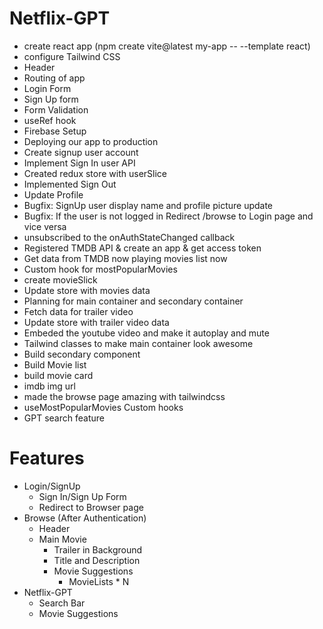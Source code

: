# Netflix-GPT
 - create react app (npm create vite@latest my-app -- --template react)
 - configure Tailwind CSS
 - Header
 - Routing of app
 - Login Form
 - Sign Up form
 - Form Validation
 - useRef hook
 - Firebase Setup
 - Deploying our app to production
 - Create signup user account
 - Implement Sign In user API
 - Created redux store with userSlice
 - Implemented Sign Out
 - Update Profile
 - Bugfix: SignUp user display name and profile picture update
 - Bugfix: If the user is not logged in Redirect /browse to Login page and vice versa
 - unsubscribed to the onAuthStateChanged callback
 - Registered TMDB API & create an app & get access token
 - Get data from TMDB now playing movies list now
 - Custom hook for mostPopularMovies
 - create movieSlick
 - Update store with movies data
 - Planning for main container and secondary container
 - Fetch data for trailer video
 - Update store with trailer video data
 - Embeded the youtube video and make it autoplay and mute
 - Tailwind classes to make main container look awesome
 - Build secondary component
 - Build Movie list
 - build movie card
 - imdb img url
 - made the browse page amazing with tailwindcss
 - useMostPopularMovies Custom hooks
 - GPT search feature





 # Features
  - Login/SignUp
    - Sign In/Sign Up Form
    - Redirect to Browser page
  - Browse (After Authentication)
    - Header
    - Main Movie
        - Trailer in Background
        - Title and Description
        - Movie Suggestions
            - MovieLists * N
  - Netflix-GPT
    - Search Bar
    - Movie Suggestions